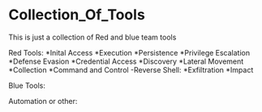 # Collection_Of_Tools
This is just a collection of Red and blue team tools

Red Tools:
*Inital Access
*Execution
*Persistence
*Privilege Escalation
*Defense Evasion
*Credential Access
*Discovery
*Lateral Movement
*Collection
*Command and Control
 -Reverse Shell: 
*Exfiltration
*Impact

Blue Tools:



Automation or other:
